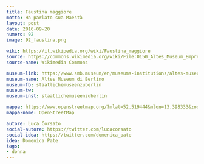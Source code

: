 ```yaml
---
title: Faustina maggiore
motto: Ha parlato sua Maestà
layout: post
date: 2016-09-20
numero: 92
image: 92_faustina.png

wiki: https://it.wikipedia.org/wiki/Faustina_maggiore
source: https://commons.wikimedia.org/wiki/File:0150_Altes_Museum_Empress_Faustina_the_Elder_anagoria.JPG
source-name: Wikimedia Commons

museum-link: https://www.smb.museum/en/museums-institutions/altes-museum/home.html
museum-name: Altes Museum di Berlino
museum-fb: staatlichemuseenzuberlin
museum-tw:
museum-inst: staatlichemuseenzuberlin

mappa: https://www.openstreetmap.org/?mlat=52.519444&mlon=13.398333&zoom=15#map=15/52.5194/13.3983
mappa-name: OpenStreetMap

autore: Luca Corsato
social-autore: https://twitter.com/lucacorsato
social-idea: https://twitter.com/domenica_pate
idea: Domenica Pate
tags:
- donna
---
```

